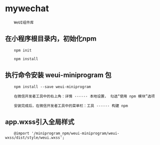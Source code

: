 # mywechat
```
    WeUI组件库
```

## 在小程序根目录内，初始化npm
```
    npm init

    npm install
```

## 执行命令安装 weui-miniprogram 包
```
    npm install --save weui-miniprogram

    在微信开发者工具中的右上角：详情 ------ 本地设置， 勾选“使用 npm 模块”选项

    安装完成后，在微信开发者工具中的菜单栏：工具 ------ 构建 npm
```

##  app.wxss引入全局样式
```
    @import '/miniprogram_npm/weui-miniprogram/weui-wxss/dist/style/weui.wxss';
```
